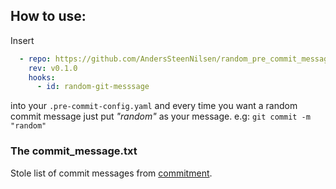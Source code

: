 ## How to use:
Insert 
```yaml
  - repo: https://github.com/AndersSteenNilsen/random_pre_commit_messages
    rev: v0.1.0
    hooks:
      - id: random-git-messsage
```
into your `.pre-commit-config.yaml` and every time you want a random commit message just put *"random"* as your message. e.g: `git commit -m "random"`

### The commit_message.txt
Stole list of commit messages from [commitment](https://github.com/ngerakines/commitment).

